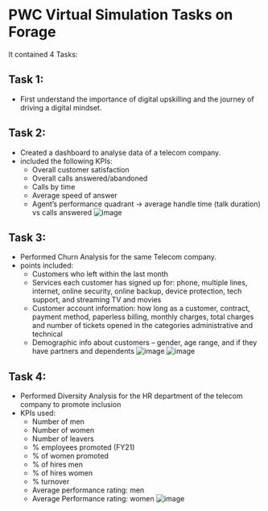 # PWC Virtual Simulation Tasks on Forage
It contained 4 Tasks:
## Task 1:
- First understand the importance of digital upskilling and the journey of driving a digital mindset.
## Task 2:
- Created a dashboard to analyse data of a telecom company.
- included the following KPIs:
  - Overall customer satisfaction
  - Overall calls answered/abandoned
  - Calls by time
  - Average speed of answer
  - Agent’s performance quadrant -> average handle time (talk duration) vs calls answered
![image](https://github.com/user-attachments/assets/f3128013-c21c-45be-8458-aa90e1d4f1db)

## Task 3:
- Performed Churn Analysis for the same Telecom company.
- points included:
  - Customers who left within the last month
  - Services each customer has signed up for: phone, multiple lines, internet, online security, online backup, device protection, tech 
support, and streaming TV and movies
  - Customer account information: how long as a customer, contract, payment method, paperless billing, monthly charges, total charges 
and number of tickets opened in the categories administrative and technical
  - Demographic info about customers – gender, age range, and if they have partners and dependents
![image](https://github.com/user-attachments/assets/883e1349-e594-4d3e-8e15-b680b542c921)
![image](https://github.com/user-attachments/assets/91dac96e-00f9-416e-ba60-8612d0f19ca9)

## Task 4:
- Performed Diversity Analysis for the HR department of the telecom company to promote inclusion
- KPIs used:
  - Number of men
  - Number of women
  - Number of leavers
  - % employees promoted (FY21)
  - % of women promoted
  -	% of hires men
  -	% of hires women
  -	% turnover 
  -	Average performance rating: men
  -	Average Performance rating: women
![image](https://github.com/user-attachments/assets/34f77d5c-4157-41f5-8dc5-a198af6074a3)

